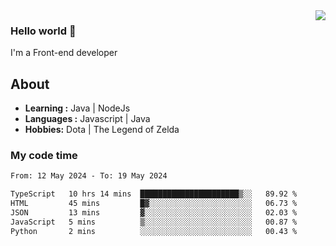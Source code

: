 <img align='right' src="https://github-readme-stats.vercel.app/api?username=jumodada&show_icons=true&theme=vue">

### Hello world 👋

I'm a Front-end developer 
    
## About
-  **Learning :** Java | NodeJs
-  **Languages :** Javascript | Java
-  **Hobbies:** Dota | The Legend of Zelda

### My code time

<!--START_SECTION:waka-->

```txt
From: 12 May 2024 - To: 19 May 2024

TypeScript   10 hrs 14 mins  ██████████████████████▒░░   89.92 %
HTML         45 mins         █▓░░░░░░░░░░░░░░░░░░░░░░░   06.73 %
JSON         13 mins         ▓░░░░░░░░░░░░░░░░░░░░░░░░   02.03 %
JavaScript   5 mins          ▒░░░░░░░░░░░░░░░░░░░░░░░░   00.87 %
Python       2 mins          ░░░░░░░░░░░░░░░░░░░░░░░░░   00.43 %
```

<!--END_SECTION:waka-->
